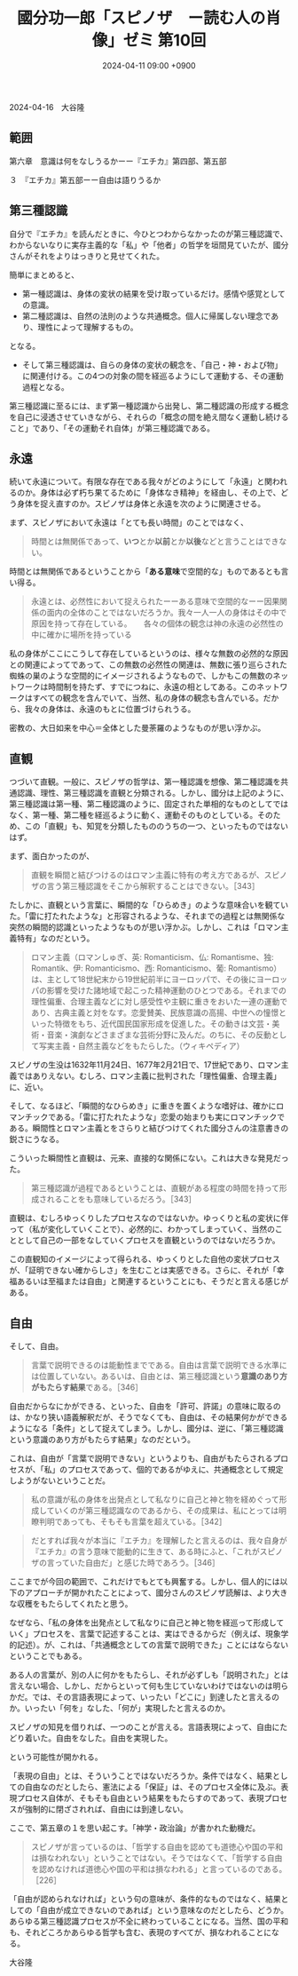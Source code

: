 ﻿---
layout: post
title: "國分功一郎「スピノザ　ー読む人の肖像」ゼミ 第10回"
date: 2024-04-11 09:00 +0900
categories: spinoza
---
2024-04-16　大谷隆

## 範囲

第六章　意識は何をなしうるかーー『エチカ』第四部、第五部

３　『エチカ』第五部ーー自由は語りうるか

## 第三種認識

自分で『エチカ』を読んだときに、今ひとつわからなかったのが第三種認識で、わからないなりに実存主義的な「私」や「他者」の哲学を垣間見ていたが、國分さんがそれをよりはっきりと見せてくれた。

簡単にまとめると、

- 第一種認識は、身体の変状の結果を受け取っているだけ。感情や感覚としての意識。
- 第二種認識は、自然の法則のような共通概念。個人に帰属しない理念であり、理性によって理解するもの。

となる。

- そして第三種認識は、自らの身体の変状の観念を、「自己・神・および物」に関連付ける。この4つの対象の間を経巡るようにして運動する、その運動過程となる。

第三種認識に至るには、まず第一種認識から出発し、第二種認識の形成する概念を自己に浸透させていきながら、それらの「概念の間を絶え間なく運動し続けること」であり、「その運動それ自体」が第三種認識である。

## 永遠

続いて永遠について。有限な存在である我々がどのようにして「永遠」と関われるのか。身体は必ず朽ち果てるために「身体なき精神」を経由し、その上で、どう身体を捉え直すのか。スピノザは身体と永遠を次のように関連させる。

まず、スピノザにおいて永遠は「とても長い時間」のことではなく、

> 時間とは無関係であって、**いつ**とか**以前**とか**以後**などと言うことはできない。

時間とは無関係であるということから「**ある意味**で空間的な」ものであるとも言い得る。

> 永遠とは、必然性において捉えられたーーある意味で空間的なーー因果関係の面内の全体のことではないだろうか。我々一人一人の身体はその中で原因を持って存在している。
> 　
> 各々の個体の観念は神の永遠の必然性の中に確かに場所を持っている

私の身体がここにこうして存在しているというのは、様々な無数の必然的な原因との関連によってであって、この無数の必然性の関連は、無数に張り巡らされた蜘蛛の巣のような空間的にイメージされるようなもので、しかもこの無数のネットワークは時間制を持たず、すでにつねに、永遠の相としてある。このネットワークはすべての観念を含んでいて、当然、私の身体の観念も含んでいる。だから、我々の身体は、永遠のもとに位置づけられうる。

密教の、大日如来を中心＝全体とした曼荼羅のようなものが思い浮かぶ。

## 直観

つづいて直観。一般に、スピノザの哲学は、第一種認識を想像、第二種認識を共通認識、理性、第三種認識を直観と分類される。しかし、國分は上記のように、第三種認識は第一種、第二種認識のように、固定された単相的なものとしてではなく、第一種、第二種を経巡るように動く、運動そのものとしている。そのため、この「直観」も、知覚を分類したもののうちの一つ、といったものではないはず。

まず、面白かったのが、

> 直観を瞬間と結びつけるのはロマン主義に特有の考え方であるが、スピノザの言う第三種認識をそこから解釈することはできない。［343］

たしかに、直観という言葉に、瞬間的な「ひらめき」のような意味合いを観ていた。「雷に打たれたような」と形容されるような、それまでの過程とは無関係な突然の瞬間的認識といったようなものが思い浮かぶ。しかし、これは「ロマン主義特有」なのだという。

> ロマン主義（ロマンしゅぎ、英: Romanticism、仏: Romantisme、独: Romantik、伊: Romanticismo、西: Romanticismo、葡: Romantismo）は、主として18世紀末から19世紀前半にヨーロッパで、その後にヨーロッパの影響を受けた諸地域で起こった精神運動のひとつである。それまでの理性偏重、合理主義などに対し感受性や主観に重きをおいた一連の運動であり、古典主義と対をなす。恋愛賛美、民族意識の高揚、中世への憧憬といった特徴をもち、近代国民国家形成を促進した。その動きは文芸・美術・音楽・演劇などさまざまな芸術分野に及んだ。のちに、その反動として写実主義・自然主義などをもたらした。（ウィキペディア）

スピノザの生没は1632年11月24日、1677年2月21日で、17世紀であり、ロマン主義ではありえない。むしろ、ロマン主義に批判された「理性偏重、合理主義」に、近い。

そして、なるほど、「瞬間的なひらめき」に重きを置くような嗜好は、確かにロマンチックである。「雷に打たれたような」恋愛の始まりも実にロマンチックである。瞬間性とロマン主義とをさらりと結びつけてくれた國分さんの注意書きの鋭さにうなる。

こういった瞬間性と直観は、元来、直接的な関係にない。これは大きな発見だった。

> 第三種認識が過程であるということは、直観がある程度の時間を持って形成されることをも意味しているだろう。［343］

直観は、むしろゆっくりしたプロセスなのではないか。ゆっくりと私の変状に伴って（私が変化していくことで）、必然的に、わかってしまっていく、当然のこととして自己の一部をなしていくプロセスを直観というのではないだろうか。

この直観知のイメージによって得られる、ゆっくりとした自他の変状プロセスが、「証明できない確からしさ」を生むことは実感できる。さらに、それが「幸福あるいは至福または自由」と関連するということにも、そうだと言える感じがある。

## 自由

そして、自由。

> 言葉で説明できるのは能動性までである。自由は言葉で説明できる水準には位置していない。あるいは、自由とは、第三種認識という**意識のあり方がもたらす結果**である。［346］

自由だからなにかができる、といった、自由を「許可、許諾」の意味に取るのは、かなり狭い語義解釈だが、そうでなくても、自由は、その結果何かができるようになる「条件」として捉えてしまう。しかし、國分は、逆に、「第三種認識という意識のあり方がもたらす結果」なのだという。

これは、自由が「言葉で説明できない」というよりも、自由がもたらされるプロセスが、「私」のプロセスであって、個的であるがゆえに、共通概念として規定しようがないということだ。

> 私の意識が私の身体を出発点として私なりに自己と神と物を経めぐって形成していくのが第三種認識なのであるから、その成果は、私にとっては明瞭判明であっても、そもそも言葉を超えている。［342］

> だとすれば我々が本当に『エチカ』を理解したと言えるのは、我々自身が『エチカ』の言う意味で能動的に生きて、ある時にふと、「これがスピノザの言っていた自由だ」と感じた時であろう。［346］

ここまでが今回の範囲で、これだけでもとても興奮する。しかし、個人的には以下のアプローチが開かれたことによって、國分さんのスピノザ読解は、より大きな収穫をもたらしてくれたと思う。

なぜなら、「私の身体を出発点として私なりに自己と神と物を経巡って形成していく」プロセスを、言葉で記述することは、実はできるからだ（例えば、現象学的記述）。が、これは、「共通概念としての言葉で説明できた」ことにはならないということでもある。

ある人の言葉が、別の人に何かをもたらし、それが必ずしも「説明された」とは言えない場合、しかし、だからといって何も生じていないわけではないのは明らかだ。では、その言語表現によって、いったい「どこに」到達したと言えるのか。いったい「何を」なした、「何が」実現したと言えるのか。

スピノザの知見を借りれば、一つのことが言える。言語表現によって、自由にたどり着いた。自由をなした。自由を実現した。

という可能性が開かれる。

「表現の自由」とは、そういうことではないだろうか。条件ではなく、結果としての自由なのだとしたら、憲法による「保証」は、そのプロセス全体に及ぶ。表現プロセス自体が、そもそも自由という結果をもたらすのであって、表現プロセスが強制的に閉ざされれば、自由には到達しない。

ここで、第五章の１を思い起こす。「神学・政治論」が書かれた動機だ。

> スピノザが言っているのは、「哲学する自由を認めても道徳心や国の平和は損なわれない」ということではない。そうではなくて、「哲学する自由を認めなければ道徳心や国の平和は損なわれる」と言っているのである。［226］

「自由が認められなければ」という句の意味が、条件的なものではなく、結果としての「自由が成立できないのであれば」という意味なのだとしたら、どうか。あらゆる第三種認識プロセスが不全に終わっていることになる。当然、国の平和も、それどころかあらゆる哲学も含む、表現のすべてが、損なわれることになる。

大谷隆

